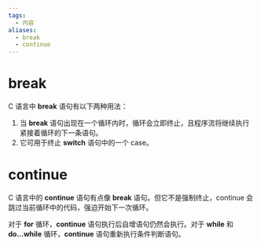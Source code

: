 ```yaml
---
tags:
  - 内容
aliases:
  - break
  - continue
---
```

# break

 C 语言中 **break** 语句有以下两种用法：

 1.  当 **break** 语句出现在一个循环内时，循环会立即终止，且程序流将继续执行紧接着循环的下一条语句。
 2.  它可用于终止 **switch** 语句中的一个 case。

# continue

 C 语言中的 **continue** 语句有点像 **break** 语句。但它不是强制终止，continue 会跳过当前循环中的代码，强迫开始下一次循环。

 对于 **for** 循环，**continue** 语句执行后自增语句仍然会执行。对于 **while** 和 **do...while** 循环，**continue** 语句重新执行条件判断语句。

 

